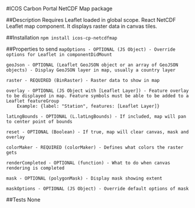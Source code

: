 #ICOS Carbon Portal NetCDF Map package

##Description
Requires Leaflet loaded in global scope. React NetCDF Leaflet map component. It displays raster data in canvas tiles.

##Installation
`npm install icos-cp-netcdfmap`

##Properties to send
`mapOptions - OPTIONAL (JS Object) - Override options for Leaflet in componentDidMount`

`geoJson - OPTIONAL (Leaflet GeoJSON object or an array of GeoJSON objects) - Display GeoJSON layer in map, usually a country layer`

`raster - REQUIRED (BinRaster) - Raster data to show in map`

```
overlay - OPTIONAL (JS Object with [Leaflet Layer]) - Feature overlay to be displayed in map. Feature symbols must be able to be added to a Leaflet featureGroup
	Example: {label: "Station", features: [Leaflet Layer]}
```

`latLngBounds - OPTIONAL (L.latLngBounds) - If included, map will pan to center point of bounds`

`reset - OPTIONAL (Boolean) - If true, map will clear canvas, mask and overlay`

`colorMaker - REQUIRED (colorMaker) - Defines what colors the raster gets`

`renderCompleted - OPTIONAL (function) - What to do when canvas rendering is completed`

`mask - OPTIONAL (polygonMask) - Display mask showing extent`

`maskOptions - OPTIONAL (JS Object) - Override default options of mask`

##Tests
None